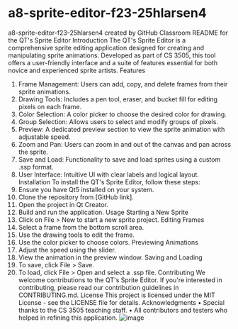 # a8-sprite-editor-f23-25hlarsen4
a8-sprite-editor-f23-25hlarsen4 created by GitHub Classroom
README for the QT's Sprite Editor
Introduction
The QT's Sprite Editor is a comprehensive sprite editing application designed for creating and manipulating sprite animations. Developed as part of CS 3505, this tool offers a user-friendly interface and a suite of features essential for both novice and experienced sprite artists.
Features
1.	Frame Management: Users can add, copy, and delete frames from their sprite animations.
2.	Drawing Tools: Includes a pen tool, eraser, and bucket fill for editing pixels on each frame.
3.	Color Selection: A color picker to choose the desired color for drawing.
4.	Group Selection: Allows users to select and modify groups of pixels.
5.	Preview: A dedicated preview section to view the sprite animation with adjustable speed.
6.	Zoom and Pan: Users can zoom in and out of the canvas and pan across the sprite.
7.	Save and Load: Functionality to save and load sprites using a custom .ssp format.
8.	User Interface: Intuitive UI with clear labels and logical layout.
Installation
To install the QT's Sprite Editor, follow these steps:
1.	Ensure you have Qt5 installed on your system.
2.	Clone the repository from [GitHub link].
3.	Open the project in Qt Creator.
4.	Build and run the application.
Usage
Starting a New Sprite
1.	Click on File > New to start a new sprite project.
Editing Frames
1.	Select a frame from the bottom scroll area.
2.	Use the drawing tools to edit the frame.
3.	Use the color picker to choose colors.
Previewing Animations
1.	Adjust the speed using the slider.
2.	View the animation in the preview window.
Saving and Loading
1.	To save, click File > Save.
2.	To load, click File > Open and select a .ssp file.
Contributing
We welcome contributions to the QT's Sprite Editor. If you're interested in contributing, please read our contribution guidelines in CONTRIBUTING.md.
License
This project is licensed under the MIT License - see the LICENSE file for details.
Acknowledgments
•	Special thanks to the CS 3505 teaching staff.
•	All contributors and testers who helped in refining this application.
![image](https://github.com/University-of-Utah-CS3505/a8-sprite-editor-f23-25hlarsen4/assets/112060411/31f2e7b2-71ea-482e-a340-9150c0f4108c)
